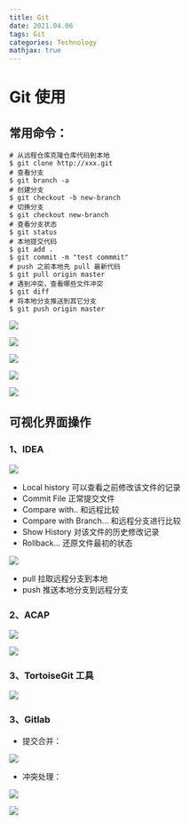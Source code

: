 ```yaml
---
title: Git
date: 2021.04.06
tags: Git
categories: Technology  
mathjax: true 
---
```


# Git 使用

## 常用命令：
 ```
# 从远程仓库克隆仓库代码到本地
$ git clone http://xxx.git
# 查看分支
$ git branch -a
# 创建分支
$ git checkout -b new-branch
# 切换分支
$ git checkout new-branch
# 查看分支状态
$ git status
# 本地提交代码
$ git add .
$ git commit -m "test commmit"
# push 之前本地先 pull 最新代码
$ git pull origin master
# 遇到冲突，查看哪些文件冲突
$ git diff
# 将本地分支推送到其它分支
$ git push origin master
 ```

![](https://wyiyi.github.io/amber/contents/git/bash.png)

![](https://wyiyi.github.io/amber/contents/git/bash1.png)

![](https://wyiyi.github.io/amber/contents/git/bash2.png)

![](https://wyiyi.github.io/amber/contents/git/idea1.png)

![](https://wyiyi.github.io/amber/contents/git/idea.png)


## 可视化界面操作
### 1、IDEA 
![](https://wyiyi.github.io/amber/contents/git/idea2.png)
- Local history 可以查看之前修改该文件的记录
- Commit File 正常提交文件
- Compare with.. 和远程比较
- Compare with Branch... 和远程分支进行比较
- Show History 对该文件的历史修改记录
- Rollback... 还原文件最初的状态

![](https://wyiyi.github.io/amber/contents/git/idea3.png)
- pull 拉取远程分支到本地
- push 推送本地分支到远程分支

### 2、ACAP
![](https://wyiyi.github.io/amber/contents/git/acap.png)

![](https://wyiyi.github.io/amber/contents/git/acap2.png)

### 3、TortoiseGit 工具
![](https://wyiyi.github.io/amber/contents/git/tortoiseGit.png)

### 3、Gitlab
- 提交合并：

![](https://wyiyi.github.io/amber/contents/git/gitlab.png)

- 冲突处理：

![](https://wyiyi.github.io/amber/contents/git/gitlab2.png)

![](https://wyiyi.github.io/amber/contents/git/gitlab1.png)